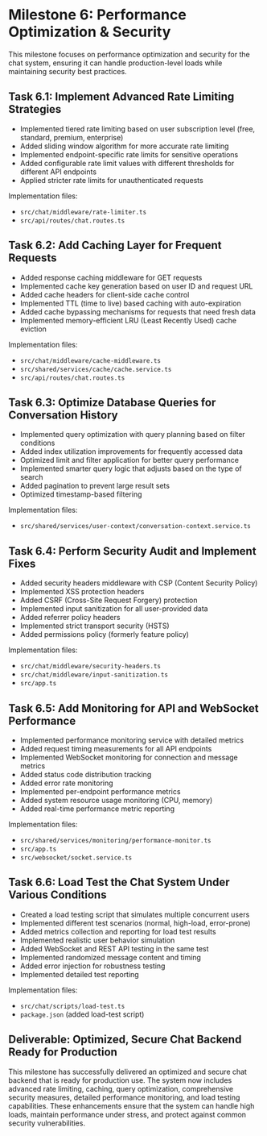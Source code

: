 # Milestone 6: Performance Optimization & Security

This milestone focuses on performance optimization and security for the chat system, ensuring it can handle production-level loads while maintaining security best practices.

## Task 6.1: Implement Advanced Rate Limiting Strategies

- Implemented tiered rate limiting based on user subscription level (free, standard, premium, enterprise)
- Added sliding window algorithm for more accurate rate limiting
- Implemented endpoint-specific rate limits for sensitive operations
- Added configurable rate limit values with different thresholds for different API endpoints
- Applied stricter rate limits for unauthenticated requests

Implementation files:
- `src/chat/middleware/rate-limiter.ts`
- `src/api/routes/chat.routes.ts`

## Task 6.2: Add Caching Layer for Frequent Requests

- Added response caching middleware for GET requests
- Implemented cache key generation based on user ID and request URL
- Added cache headers for client-side cache control
- Implemented TTL (time to live) based caching with auto-expiration
- Added cache bypassing mechanisms for requests that need fresh data
- Implemented memory-efficient LRU (Least Recently Used) cache eviction 

Implementation files:
- `src/chat/middleware/cache-middleware.ts`
- `src/shared/services/cache/cache.service.ts`
- `src/api/routes/chat.routes.ts`

## Task 6.3: Optimize Database Queries for Conversation History

- Implemented query optimization with query planning based on filter conditions
- Added index utilization improvements for frequently accessed data
- Optimized limit and filter application for better query performance 
- Implemented smarter query logic that adjusts based on the type of search
- Added pagination to prevent large result sets
- Optimized timestamp-based filtering

Implementation files:
- `src/shared/services/user-context/conversation-context.service.ts`

## Task 6.4: Perform Security Audit and Implement Fixes

- Added security headers middleware with CSP (Content Security Policy)
- Implemented XSS protection headers
- Added CSRF (Cross-Site Request Forgery) protection
- Implemented input sanitization for all user-provided data
- Added referrer policy headers
- Implemented strict transport security (HSTS)
- Added permissions policy (formerly feature policy)

Implementation files:
- `src/chat/middleware/security-headers.ts`
- `src/chat/middleware/input-sanitization.ts`
- `src/app.ts`

## Task 6.5: Add Monitoring for API and WebSocket Performance

- Implemented performance monitoring service with detailed metrics 
- Added request timing measurements for all API endpoints
- Implemented WebSocket monitoring for connection and message metrics
- Added status code distribution tracking
- Added error rate monitoring
- Implemented per-endpoint performance metrics
- Added system resource usage monitoring (CPU, memory)
- Added real-time performance metric reporting

Implementation files:
- `src/shared/services/monitoring/performance-monitor.ts`
- `src/app.ts`
- `src/websocket/socket.service.ts`

## Task 6.6: Load Test the Chat System Under Various Conditions

- Created a load testing script that simulates multiple concurrent users
- Implemented different test scenarios (normal, high-load, error-prone)
- Added metrics collection and reporting for load test results
- Implemented realistic user behavior simulation
- Added WebSocket and REST API testing in the same test
- Implemented randomized message content and timing
- Added error injection for robustness testing
- Implemented detailed test reporting

Implementation files:
- `src/chat/scripts/load-test.ts`
- `package.json` (added load-test script)

## Deliverable: Optimized, Secure Chat Backend Ready for Production

This milestone has successfully delivered an optimized and secure chat backend that is ready for production use. The system now includes advanced rate limiting, caching, query optimization, comprehensive security measures, detailed performance monitoring, and load testing capabilities. These enhancements ensure that the system can handle high loads, maintain performance under stress, and protect against common security vulnerabilities. 